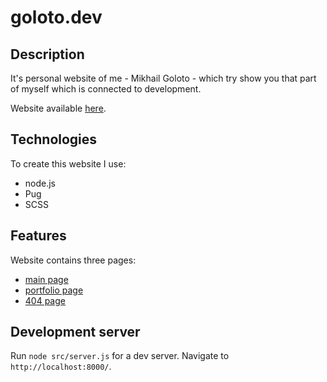 # goloto.dev
## Description

It's personal website of me - Mikhail Goloto - which try show you that part of myself which is connected to development.

Website available [here](https://goloto.dev).

## Technologies

To create this website I use:
* node.js
* Pug
* SCSS

## Features

Website contains three pages:
* [main page](https://goloto.dev)
* [portfolio page](https://goloto.dev/partfolio)
* [404 page](https://goloto.dev/404)

## Development server

Run `node src/server.js` for a dev server. Navigate to `http://localhost:8000/`.
